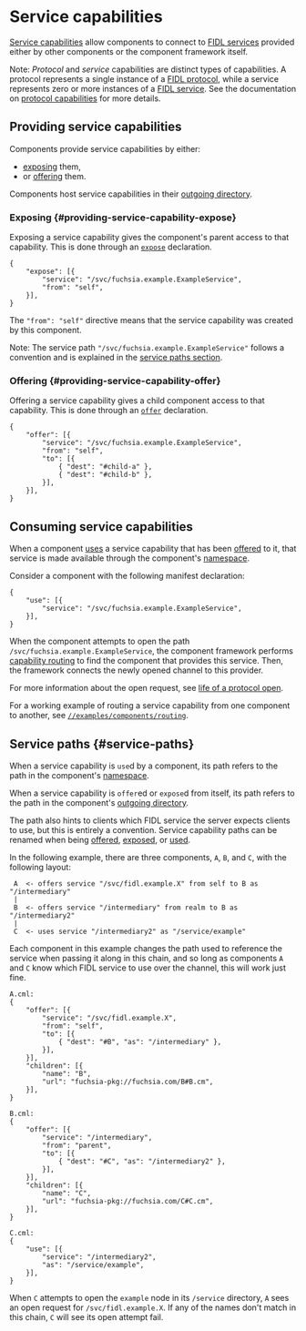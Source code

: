# Service capabilities

[Service capabilities][glossary-service] allow components to connect to
[FIDL services][fidl-service] provided either by other components or the
component framework itself.

Note: _Protocol_ and _service_ capabilities are distinct types of
capabilities. A protocol represents a single instance of a
[FIDL protocol][glossary-fidl-protocol], while a service represents zero or
more instances of a [FIDL service][glossary-fidl-service].
See the documentation on [protocol capabilities][protocol-capability] for more
details.

## Providing service capabilities

Components provide service capabilities by either:

- [exposing](#providing-service-capability-expose) them,
- or [offering](#providing-service-capability-offer) them.

Components host service capabilities in their
[outgoing directory][glossary-outgoing].

### Exposing {#providing-service-capability-expose}

Exposing a service capability gives the component's parent access to that
capability. This is done through an [`expose`][expose] declaration.

```
{
    "expose": [{
        "service": "/svc/fuchsia.example.ExampleService",
        "from": "self",
    }],
}
```

The `"from": "self"` directive means that the service capability was created
by this component.

Note: The service path `"/svc/fuchsia.example.ExampleService"` follows a
convention and is explained in the [service paths section](#service-paths).

### Offering {#providing-service-capability-offer}

Offering a service capability gives a child component access to that
capability. This is done through an [`offer`][offer] declaration.

```
{
    "offer": [{
        "service": "/svc/fuchsia.example.ExampleService",
        "from": "self",
        "to": [{
            { "dest": "#child-a" },
            { "dest": "#child-b" },
        }],
    }],
}
```

## Consuming service capabilities

When a component [uses][use] a service capability that has been
[offered][offer] to it, that service is made available through the component's
[namespace][glossary-namespace].

Consider a component with the following manifest declaration:

```
{
    "use": [{
        "service": "/svc/fuchsia.example.ExampleService",
    }],
}
```

When the component attempts to open the path
`/svc/fuchsia.example.ExampleService`, the component framework performs
[capability routing][capability-routing] to find the component that provides
this service. Then, the framework connects the newly opened channel to this
provider.

For more information about the open request, see
[life of a protocol open][life-of-a-protocol-open].

For a working example of routing a service capability from one component to
another, see [`//examples/components/routing`][routing-example].

## Service paths {#service-paths}

When a service capability is `use`d by a component, its path refers to the
path in the component's [namespace][glossary-namespace].

When a service capability is `offer`ed or `expose`d from itself, its path
refers to the path in the component's [outgoing directory][glossary-outgoing].

The path also hints to clients which FIDL service the server expects clients to
use, but this is entirely a convention. Service capability paths can be renamed
when being [offered][offer], [exposed][expose], or [used][use].

In the following example, there are three components, `A`, `B`, and `C`, with
the following layout:

```
 A  <- offers service "/svc/fidl.example.X" from self to B as "/intermediary"
 |
 B  <- offers service "/intermediary" from realm to B as "/intermediary2"
 |
 C  <- uses service "/intermediary2" as "/service/example"
```

Each component in this example changes the path used to reference the service
when passing it along in this chain, and so long as components `A` and `C` know
which FIDL service to use over the channel, this will work just fine.

```
A.cml:
{
    "offer": [{
        "service": "/svc/fidl.example.X",
        "from": "self",
        "to": [{
            { "dest": "#B", "as": "/intermediary" },
        }],
    }],
    "children": [{
        "name": "B",
        "url": "fuchsia-pkg://fuchsia.com/B#B.cm",
    }],
}
```

```
B.cml:
{
    "offer": [{
        "service": "/intermediary",
        "from": "parent",
        "to": [{
            { "dest": "#C", "as": "/intermediary2" },
        }],
    }],
    "children": [{
        "name": "C",
        "url": "fuchsia-pkg://fuchsia.com/C#C.cm",
    }],
}
```

```
C.cml:
{
    "use": [{
        "service": "/intermediary2",
        "as": "/service/example",
    }],
}
```

When `C` attempts to open the `example` node in its `/service` directory, `A`
sees an open request for `/svc/fidl.example.X`. If any of the names don't
match in this chain, `C` will see its open attempt fail.

[capability-routing]: /docs/concepts/components/v2/component_manifests.md#capability-routing
[expose]: /docs/concepts/components/v2/component_manifests.md#expose
[fidl-service]: /docs/concepts/components/v2/services.md
[framework-services]: /docs/concepts/components/v2/component_manifests.md#framework-services
[glossary-fidl]: /docs/glossary.md#fidl
[glossary-fidl-protocol]: /docs/glossary.md#protocol
[glossary-fidl-service]: /docs/glossary.md#service
[glossary-namespace]: /docs/glossary.md#namespace
[glossary-outgoing]: /docs/glossary.md#outgoing-directory
[glossary-protocol]: /docs/glossary.md#protocol-capability
[glossary-service]: /docs/glossary.md#service-capability
[life-of-a-protocol-open]: /docs/concepts/components/v2/life_of_a_protocol_open.md
[offer]: /docs/concepts/components/v2/component_manifests.md#offer
[protocol-capability]: /docs/concepts/components/v2/capabilities/protocol.md
[routing-example]: /examples/components/routing
[use]: /docs/concepts/components/v2/component_manifests.md#use
